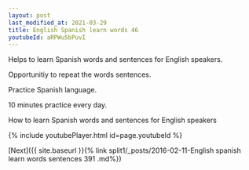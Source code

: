 ```yaml
---
layout: post
last_modified_at: 2021-03-29
title: English Spanish learn words 46 
youtubeId: aRPWu5bPuvI
---
```

 
 
Helps to learn Spanish words and sentences for English speakers.

Opportunitiy to repeat the words sentences. 

Practice Spanish language. 
 
10 minutes practice every day. 
 
How to learn Spanish words and sentences for English speakers 
 
{% include youtubePlayer.html id=page.youtubeId %}
 
 
[Next]({{ site.baseurl }}{% link  split1/_posts/2016-02-11-English spanish learn words sentences 391 .md%})
 
